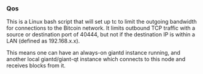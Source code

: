 ### Qos ###

This is a Linux bash script that will set up tc to limit the outgoing bandwidth for connections to the Bitcoin network. It limits outbound TCP traffic with a source or destination port of 40444, but not if the destination IP is within a LAN (defined as 192.168.x.x).

This means one can have an always-on giantd instance running, and another local giantd/giant-qt instance which connects to this node and receives blocks from it.
